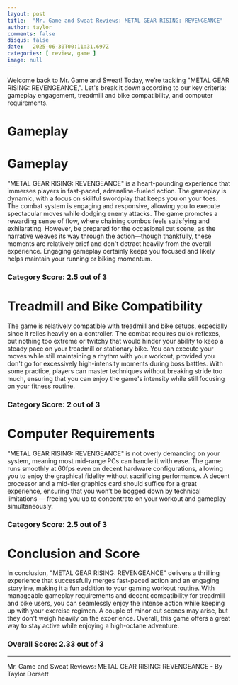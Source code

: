 ```yaml
---
layout: post
title:  "Mr. Game and Sweat Reviews: METAL GEAR RISING: REVENGEANCE"
author: taylor
comments: false
disqus: false
date:   2025-06-30T00:11:31.697Z
categories: [ review, game ]
image: null
---
```


Welcome back to Mr. Game and Sweat! Today, we’re tackling "METAL GEAR RISING: REVENGEANCE,". Let's break it down according to our key criteria: gameplay engagement, treadmill and bike compatibility, and computer requirements.

# Gameplay

# Gameplay

"METAL GEAR RISING: REVENGEANCE" is a heart-pounding experience that immerses players in fast-paced, adrenaline-fueled action. The gameplay is dynamic, with a focus on skillful swordplay that keeps you on your toes. The combat system is engaging and responsive, allowing you to execute spectacular moves while dodging enemy attacks. The game promotes a rewarding sense of flow, where chaining combos feels satisfying and exhilarating. However, be prepared for the occasional cut scene, as the narrative weaves its way through the action—though thankfully, these moments are relatively brief and don't detract heavily from the overall experience. Engaging gameplay certainly keeps you focused and likely helps maintain your running or biking momentum.

### Category Score: 2.5 out of 3

# Treadmill and Bike Compatibility

The game is relatively compatible with treadmill and bike setups, especially since it relies heavily on a controller. The combat requires quick reflexes, but nothing too extreme or twitchy that would hinder your ability to keep a steady pace on your treadmill or stationary bike. You can execute your moves while still maintaining a rhythm with your workout, provided you don't go for excessively high-intensity moments during boss battles. With some practice, players can master techniques without breaking stride too much, ensuring that you can enjoy the game's intensity while still focusing on your fitness routine.

### Category Score: 2 out of 3

# Computer Requirements

"METAL GEAR RISING: REVENGEANCE" is not overly demanding on your system, meaning most mid-range PCs can handle it with ease. The game runs smoothly at 60fps even on decent hardware configurations, allowing you to enjoy the graphical fidelity without sacrificing performance. A decent processor and a mid-tier graphics card should suffice for a great experience, ensuring that you won’t be bogged down by technical limitations — freeing you up to concentrate on your workout and gameplay simultaneously.

### Category Score: 2.5 out of 3

# Conclusion and Score

In conclusion, "METAL GEAR RISING: REVENGEANCE" delivers a thrilling experience that successfully merges fast-paced action and an engaging storyline, making it a fun addition to your gaming workout routine. With manageable gameplay requirements and decent compatibility for treadmill and bike users, you can seamlessly enjoy the intense action while keeping up with your exercise regimen. A couple of minor cut scenes may arise, but they don't weigh heavily on the experience. Overall, this game offers a great way to stay active while enjoying a high-octane adventure.

### Overall Score: 2.33 out of 3

---

Mr. Game and Sweat Reviews: METAL GEAR RISING: REVENGEANCE - By Taylor Dorsett

